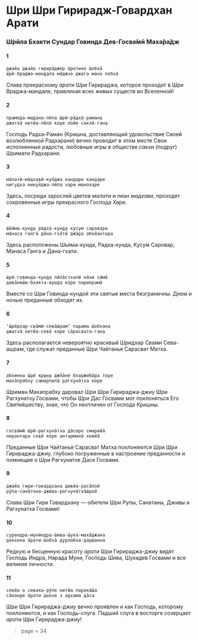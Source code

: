 # Шри Шри Гирирадж-Говардхан Арати

### Ш́рӣла Бхакти Сундар Говинда Дев-Госва̄мӣ Маха̄ра̄дж

#### 1

    джайа джайа гирира̄джер а̄ротико ш́обха̄
    ш́рӣ-браджа-ман̣д̣ала ма̄джхе джага мана лобха̄

Слава прекрасному *арати* Шри Гирираджа, которое проходит в Шри Враджа-мандале, привлекая всех живых существ во Вселенной!

#### 2

    прамода-мадана-лӣла ш́рӣ-ра̄дха̄-раман̣а
    джатха̄ нитйа-лӣла̄ коре лойе сакхӣ-ган̣а

Господь Радха-Раман (Кришна, доставляющий удовольствие Своей возлюбленной Радхарани) вечно проводит в этом месте Свои исполненные радости, любовные игры в обществе *сакхи* (подруг) Шримати Радхарани.

#### 3

    ма̄латӣ-ма̄дхавӣ-кун̃джа кандаре кандаре
    нигудха никун̃джа-лӣла хари манохаре

Здесь, посреди зарослей цветов *малати* и лиан *мадхави*, проходят сокровенные игры прекрасного Господа Хари.

#### 4

    ш́йа̄ма-кун̣д̣а ра̄дха̄-кун̣д̣а кусум саровара
    ма̄наса ган̇га̄ да̄на-гха̄т̣ӣ джа̄ра абхйантара

Здесь расположены Шьяма-кунда, Радха-кунда, Кусум Саровар, Манаса Ганга и Дана-гхати.

#### 5

    ш́рӣ-говинда-кун̣д̣а лӣла̄стхалӣ на̄хи сӣма̄
    дива̄ниш́и-бхакта-вр̣нда коре парикрама̄

Вместе со Шри Говинда-кундой эти святые места безграничны. Днем и ночью преданные обходят их.

#### 6

    ‘ш́рӣдхар-сва̄мӣ-сева̄ш́рам’ парама ш́обхана
    джатха̄ нитйа-сева̄ коре са̄расвата-ган̣а

Здесь располагается невероятно красивый Шридхар Свами Сева-ашрам, где служат преданные Шри Чайтанья Сарасват Матха.

#### 7

    абхинна ш́рӣ кр̣ш̣н̣а джн̃а̄не бхаджиба̄ра торе
    маха̄прабху самарпила̄ рагхуна̄тха коре

Шриман Махапрабху даровал Шри Шри Гирираджа-джиу Шри Рагхунатху Госвами, чтобы Шри Дас Госвами мог поклоняться Его Святейшеству, зная, что Он неотличен от Господа Кришны.

#### 8

    госва̄мӣ ш́рӣ-рагхуна̄тха да̄сере смарийа̄
    нирантара сева̄ коре антармана̄ хоийа̄

Преданные Шри Чайтанья Сарасват Матха поклоняются Шри Шри Гирираджа-джиу, глубоко погруженные в настроение преданности и помнящие о Шри Рагхунатхе Дасе Госвами.

#### 9

    джайа гири-говардхана дивйа-раса̄лой
    рӯпа-сана̄тана-джӣва-рагхуна̄тха̄ш́рой

Слава Шри Гири Говардхану — обители Шри Рупы, Санатаны, Дживы и Рагхунатха Госвами!

#### 10

    сурендра-мунӣндра-ш́ива-ш́ука-маха̄джана
    декхена а̄рати-ш́обха̄ дурлабха-дарш́анна

Редкую и бесценную красоту *арати* Шри Гирираджа-джиу видят Господь Индра, Нарада Муни, Господь Шива, Шукадев Госвами и все великие личности.

#### 11

    севйа о севака-рӯпе нитйа парака̄ш́а
    са̄нанде а̄рати декхе э адхама да̄са

Шри Шри Гирираджа-джиу вечно проявлен и как Господь, которому поклоняются, и как Господь-слуга. Падший слуга в восторге созерцает *арати* Шри Гирираджа-джиу!


> page = 34